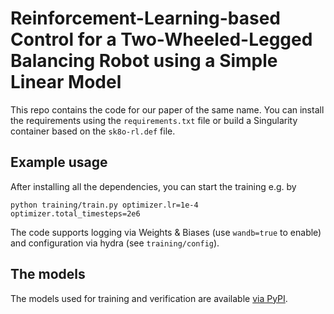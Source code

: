 # Reinforcement-Learning-based Control for a Two-Wheeled-Legged Balancing Robot using a Simple Linear Model
This repo contains the code for our paper of the same name. You can install the requirements using the `requirements.txt` file or build a Singularity container based on the `sk8o-rl.def` file.

## Example usage
After installing all the dependencies, you can start the training e.g. by
```
python training/train.py optimizer.lr=1e-4 optimizer.total_timesteps=2e6
```
The code supports logging via Weights & Biases (use `wandb=true` to enable) and configuration via hydra (see `training/config`).

## The models
The models used for training and verification are available [via PyPI](https://pypi.org/project/sk8o-sim/). 

